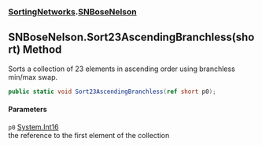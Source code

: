 ### [SortingNetworks](./SortingNetworks.md 'SortingNetworks').[SNBoseNelson](./SortingNetworks-SNBoseNelson.md 'SortingNetworks.SNBoseNelson')
## SNBoseNelson.Sort23AscendingBranchless(short) Method
Sorts a collection of 23 elements in ascending order using branchless min/max swap.  
```csharp
public static void Sort23AscendingBranchless(ref short p0);
```
#### Parameters
<a name='SortingNetworks-SNBoseNelson-Sort23AscendingBranchless(short)-p0'></a>
`p0` [System.Int16](https://docs.microsoft.com/en-us/dotnet/api/System.Int16 'System.Int16')  
the reference to the first element of the collection  
  
